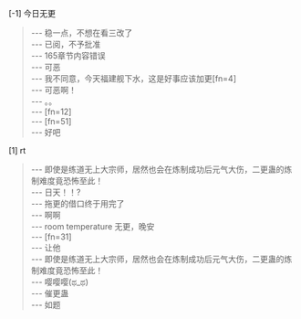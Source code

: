 
[-1] 今日无更
>--- 稳一点，不想在看三改了<br>
>--- 已阅，不予批准<br>
>--- 165章节内容错误<br>
>--- 可恶<br>
>--- 我不同意，今天福建舰下水，这是好事应该加更[fn=4]<br>
>--- 可恶啊！<br>
>--- 。。<br>
>--- [fn=12]<br>
>--- [fn=51]<br>
>--- 好吧<br>

[1] rt
>--- 即使是练道无上大宗师，居然也会在炼制成功后元气大伤，二更蛊的炼制难度竟恐怖至此！<br>
>--- 日天！！?<br>
>--- 拖更的借口终于用完了<br>
>--- 啊啊<br>
>--- room temperature 无更，晚安<br>
>--- [fn=31]<br>
>--- 让他<br>
>--- 即使是练道无上大宗师，居然也会在炼制成功后元气大伤，二更蛊的炼制难度竟恐怖至此！<br>
>--- 嘤嘤嘤(ಥ_ಥ)<br>
>--- 催更蛊<br>
>--- 如题<br>
